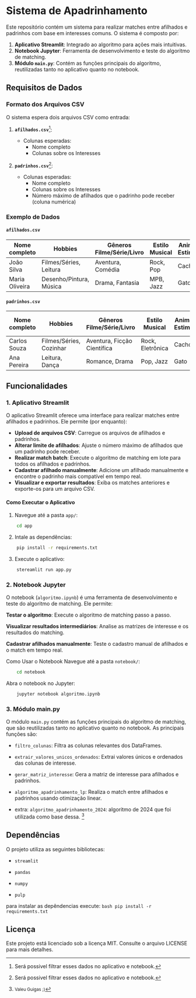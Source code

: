 # Sistema de Apadrinhamento

Este repositório contém um sistema para realizar matches entre afilhados e padrinhos com base em interesses comuns. O sistema é composto por:

1. **Aplicativo Streamlit**: Integrado ao algoritmo para ações mais intuitivas.
2. **Notebook Jupyter**: Ferramenta de desenvolvimento e teste do algoritmo de matching.
3. **Módulo `main.py`**: Contém as funções principais do algoritmo, reutilizadas tanto no aplicativo quanto no notebook.



## Requisitos de Dados

### Formato dos Arquivos CSV

O sistema espera dois arquivos CSV como entrada:

1. **`afilhados.csv`**[^1]:
   - Colunas esperadas:
     - Nome completo
     - Colunas sobre os Interesses

2. **`padrinhos.csv`**[^1]:
   - Colunas esperadas:
     - Nome completo
     - Colunas sobre os Interesses
     - Número máximo de afilhados que o padrinho pode receber (coluna numérica)

    

### Exemplo de Dados

#### `afilhados.csv`
| Nome completo       | Hobbies                     | Gêneros Filme/Série/Livro | Estilo Musical | Animal de Estimação | Esportes               | Tipos de Rolê           |
|---------------------|-----------------------------|---------------------------|----------------|---------------------|------------------------|-------------------------|
| João Silva          | Filmes/Séries, Leitura      | Aventura, Comédia         | Rock, Pop      | Cachorro            | Futebol, Natação       | Cinema, Restaurante/café|
| Maria Oliveira      | Desenho/Pintura, Música     | Drama, Fantasia           | MPB, Jazz      | Gato                | Natação, Dança         | Museu, Parque/praça     |

#### `padrinhos.csv`
| Nome completo       | Hobbies                     | Gêneros Filme/Série/Livro | Estilo Musical | Animal de Estimação | Esportes               | Tipos de Rolê           | Numero de bixos |
|---------------------|-----------------------------|---------------------------|----------------|---------------------|------------------------|-------------------------|-----------------|
| Carlos Souza        | Filmes/Séries, Cozinhar     | Aventura, Ficção Científica| Rock, Eletrônica| Cachorro            | Futebol, Basquete      | Cinema, Bar             | 2               |
| Ana Pereira         | Leitura, Dança              | Romance, Drama            | Pop, Jazz      | Gato                | Dança, Yoga            | Museu, Restaurante/café | 3               |

## Funcionalidades

### 1. Aplicativo Streamlit

O aplicativo Streamlit oferece uma interface para realizar matches entre afilhados e padrinhos. Ele permite (por enquanto):

- **Upload de arquivos CSV**: Carregue os arquivos de afilhados e padrinhos.
- **Alterar limite de afilhados**: Ajuste o número máximo de afilhados que um padrinho pode receber.
- **Realizar match batch**: Execute o algoritmo de matching em lote para todos os afilhados e padrinhos.
- **Cadastrar afilhado manualmente**: Adicione um afilhado manualmente e encontre o padrinho mais compatível em tempo real.
- **Visualizar e exportar resultados**: Exiba os matches anteriores e exporte-os para um arquivo CSV.

#### Como Executar o Aplicativo

1. Navegue até a pasta `app/`:
```bash
    cd app
```

2. Intale as dependências:
```bash
    pip install -r requirements.txt
```

3. Execute o aplicativo:
```bash
    stereamlit run app.py
```

### 2. Notebook Jupyter
O notebook (`algoritmo.ipynb`) é uma ferramenta de desenvolvimento e teste do algoritmo de matching. Ele permite:

**Testar o algoritmo**: Execute o algoritmo de matching passo a passo.

**Visualizar resultados intermediários**: Analise as matrizes de interesse e os resultados do matching.

**Cadastrar afilhados manualmente**: Teste o cadastro manual de afilhados e o match em tempo real.

Como Usar o Notebook
Navegue até a pasta `notebook/`:

```bash
    cd notebook
```

Abra o notebook no Jupyter:
```bash
    jupyter notebook algoritmo.ipynb
```

### 3. Módulo main.py
O módulo `main.py` contém as funções principais do algoritmo de matching, que são reutilizadas tanto no aplicativo quanto no notebook. As principais funções são:

- `filtro_colunas`: Filtra as colunas relevantes dos DataFrames.

- `extrair_valores_unicos_ordenados`: Extrai valores únicos e ordenados das colunas de interesse.

- `gerar_matriz_interesse`: Gera a matriz de interesse para afilhados e padrinhos.

- `algoritmo_apadrinhamento_lp`: Realiza o match entre afilhados e padrinhos usando otimização linear.

- extra: `algoritmo_apadrinhamento_2024`: algoritmo de 2024 que foi utilizada como base dessa. [^2]

## Dependências

O projeto utiliza as seguintes bibliotecas:

- `streamlit`

- `pandas`

- `numpy`

- `pulp`

para instalar as depêndencias execute: ```bash pip install -r requirements.txt```

## Licença
Este projeto está licenciado sob a licença MIT. Consulte o arquivo LICENSE para mais detalhes.

[^1]: Será possivel filtrar esses dados no aplicativo e notebook.
[^2]: <small> Valeu Guigas ;)</small>